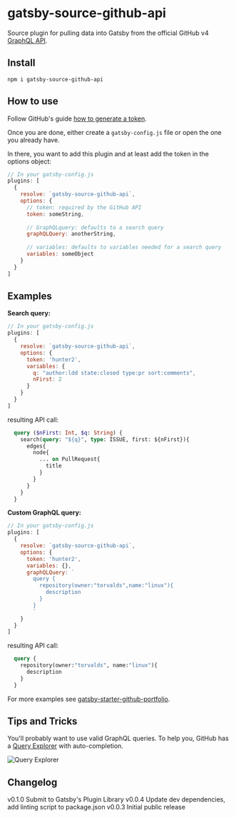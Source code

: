 # gatsby-source-github-api
Source plugin for pulling data into Gatsby from the official GitHub v4 [GraphQL API](https://developer.github.com/v4/).

## Install
`npm i gatsby-source-github-api`

## How to use
Follow GitHub's guide [how to generate a token](https://help.github.com/articles/creating-a-personal-access-token-for-the-command-line/).

Once you are done, either create a `gatsby-config.js` file or open the one you already have.

In there, you want to add this plugin and at least add the token in the options object:
```javascript
// In your gatsby-config.js
plugins: [
  {
    resolve: `gatsby-source-github-api`,
    options: {
      // token: required by the GitHub API
      token: someString,
      
      // GraphQLquery: defaults to a search query
      graphQLQuery: anotherString,
      
      // variables: defaults to variables needed for a search query
      variables: someObject
    }
  }
]
```

## Examples

**Search query:**
```javascript
// In your gatsby-config.js
plugins: [
  {
    resolve: `gatsby-source-github-api`,
    options: {
      token: 'hunter2',
      variables: {
        q: "author:ldd state:closed type:pr sort:comments",
        nFirst: 2
      }
    }
  }
]
```
resulting API call:
```graphql
  query ($nFirst: Int, $q: String) {
    search(query: "${q}", type: ISSUE, first: ${nFirst}){
      edges{
        node{
          ... on PullRequest{
            title
          }
        }
      }
    }
  }
```

**Custom GraphQL query:**
```javascript
// In your gatsby-config.js
plugins: [
  {
    resolve: `gatsby-source-github-api`,
    options: {
      token: 'hunter2',
      variables: {},
      graphQLQuery: `
        query {
          repository(owner:"torvalds",name:"linux"){
            description
          }
        }
        `
    }
  }
]
```
resulting API call:
```graphql
  query {
    repository(owner:"torvalds", name:"linux"){
      description
    }
  }
```

For more examples see [gatsby-starter-github-portfolio](https://github.com/ldd/gatsby-starter-github-portfolio).

## Tips and Tricks

You'll probably want to use valid GraphQL queries. To help you, GitHub has a [Query Explorer](https://developer.github.com/v4/explorer/) with auto-completion.

![Query Explorer](https://user-images.githubusercontent.com/1187476/30273078-69695a10-96c5-11e7-90b8-7dc876cc214a.png)

## Changelog

v0.1.0 Submit to Gatsby's Plugin Library
v0.0.4 Update dev dependencies, add linting script to package.json
v0.0.3 Initial public release
